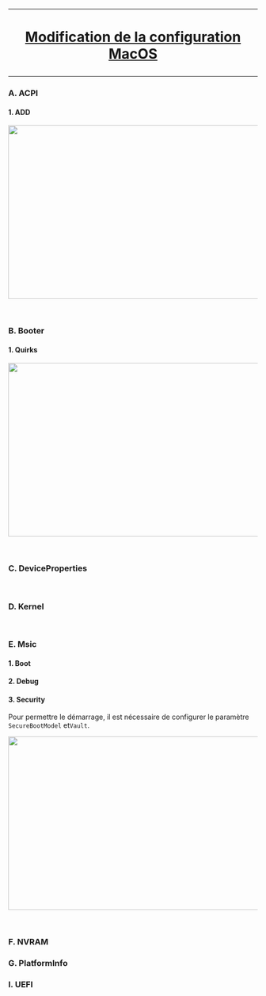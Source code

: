 --------------------------------------------------------------------------------------------------------------------------------------------------------------------------------
# <p align='center'> [Modification de la configuration MacOS](https://dortania.github.io/OpenCore-Install-Guide/AMD/zen.html#starting-point) </p>

--------------------------------------------------------------------------------------------------------------------------------------------------------------------------------

### A. ACPI
#### 1. ADD
<p align='center'> <img width="855" height="350" src=https://github.com/user-attachments/assets/a370413f-cb33-4d4b-894e-43f5527eb11a /> </p>

<br />

### B. Booter

#### 1. Quirks
<p align='center'> <img width="855" height="350" src=https://github.com/user-attachments/assets/4ca52423-7432-478b-84cd-0398e7277a2d /> </p>


<br />

### C. DeviceProperties


<br />


### D. Kernel

<br />

### E. Msic
#### 1. Boot

#### 2. Debug

#### 3. Security
Pour permettre le démarrage, il est nécessaire de configurer le paramètre `SecureBootModel` et`Vault`.

<p align='center'> <img width="855" height="350" src=https://github.com/user-attachments/assets/544bab40-c42c-4ee6-9878-cb91d7acd290 /> </p>

<br />


### F. NVRAM



### G. PlatformInfo



### I. UEFI
